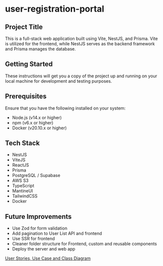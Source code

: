 # user-registration-portal
## Project Title
This is a full-stack web application built using Vite, NestJS, and Prisma. Vite is utilized for the frontend, while NestJS serves as the backend framework and Prisma manages the database.

## Getting Started
These instructions will get you a copy of the project up and running on your local machine for development and testing purposes.

## Prerequisites
Ensure that you have the following installed on your system:

- Node.js (v14.x or higher)
- npm (v6.x or higher)
- Docker (v20.10.x or higher)

## Tech Stack
- NestJS
- ViteJS
- ReactJS
- Prisma
- PostgreSQL / Supabase
- AWS S3
- TypeScript
- MantineUI
- TailwindCSS
- Docker

## Future Improvements
- Use Zod for form validation
- Add pagination to User List API and frontend
- Use SSR for frontend
- Cleaner folder structure for Frontend, custom and reusable components
- Deploy the server and web app

[User Stories, Use Case and Class Diagram](https://wild-cobbler-f62.notion.site/Regov-63ea5077e4f442c88a1b958a1b944e40)